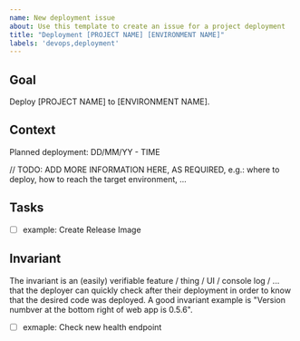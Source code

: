 ```yaml
---
name: New deployment issue
about: Use this template to create an issue for a project deployment
title: "Deployment [PROJECT NAME] [ENVIRONMENT NAME]"
labels: 'devops,deployment'
---
```

## Goal

Deploy [PROJECT NAME] to [ENVIRONMENT NAME].

## Context

Planned deployment: DD/MM/YY - TIME

// TODO: ADD MORE INFORMATION HERE, AS REQUIRED, e.g.: where to deploy, how to reach the target environment, ...

## Tasks
- [ ] example: Create Release Image

## Invariant

The invariant is an (easily) verifiable feature / thing / UI / console log / ... that the deployer can quickly check after their deployment in order to know that the desired code was deployed. A good invariant example is "Version numbver at the bottom right of web app is 0.5.6".

- [ ] exmaple: Check new health endpoint

